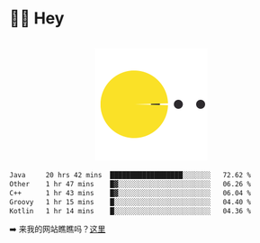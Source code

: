 
# 👋🏻 Hey
<div align="center">
	<br>
	<img src="https://raw.githubusercontent.com/Aniket965/Aniket965/master/pacman.svg?sanitize=true" width="200" height="200">
	<br>
</div>

<!--START_SECTION:waka-->
```text
Java     20 hrs 42 mins  ██████████████████░░░░░░░   72.62 % 
Other    1 hr 47 mins    █▓░░░░░░░░░░░░░░░░░░░░░░░   06.26 % 
C++      1 hr 43 mins    █▓░░░░░░░░░░░░░░░░░░░░░░░   06.04 % 
Groovy   1 hr 15 mins    █░░░░░░░░░░░░░░░░░░░░░░░░   04.40 % 
Kotlin   1 hr 14 mins    █░░░░░░░░░░░░░░░░░░░░░░░░   04.36 % 
```
<!--END_SECTION:waka-->

 ➡️  来我的网站瞧瞧吗？[这里](https://www.shaolongfei.com)
